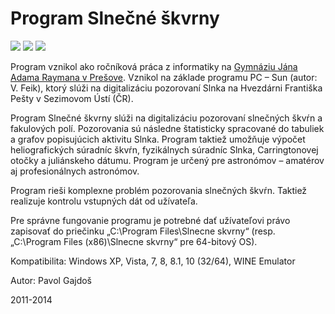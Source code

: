 # Program Slnečné škvrny

![](https://img.shields.io/github/downloads/pavolgaj/SlnecneSkvrny/total?label=GitHub%20download&style=plastic)
![](https://img.shields.io/github/v/release/pavolgaj/SlnecneSkvrny?style=plastic)
![](https://img.shields.io/github/languages/top/pavolgaj/SlnecneSkvrny?style=plastic)

Program vznikol ako ročníková práca z informatiky na [Gymnáziu Jána Adama Raymana v Prešove](https://www.gjar-po.sk/). Vznikol na základe programu PC – Sun (autor: V. Feik), ktorý slúži na digitalizáciu pozorovaní Slnka na Hvezdárni Františka Pešty v Sezimovom Ústí (ČR).

Program Slnečné škvrny slúži na digitalizáciu pozorovaní slnečných škvŕn a fakulových polí. Pozorovania sú následne štatisticky spracované do tabuliek a grafov popisujúcich aktivitu Slnka. Program taktiež umožňuje výpočet heliografických súradníc škvŕn, fyzikálnych súradníc Slnka, Carringtonovej otočky a juliánskeho dátumu. Program je určený pre astronómov – amatérov aj profesionálnych astronómov.

Program rieši komplexne problém pozorovania slnečných škvŕn. Taktiež realizuje kontrolu vstupných dát od užívateľa.

Pre správne fungovanie programu je potrebné dať užívateľovi právo zapisovať do priečinku „C:\Program Files\Slnecne skvrny“ (resp. „C:\Program Files (x86)\Slnecne skvrny“ pre 64-bitový OS).

Kompatibilita: Windows XP, Vista, 7, 8, 8.1, 10 (32/64), WINE Emulator

Autor: Pavol Gajdoš

2011-2014
